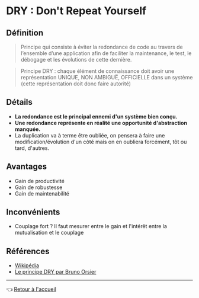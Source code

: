 # DRY : Don't Repeat Yourself

## Définition

> Principe qui consiste à éviter la redondance de code au travers de l’ensemble d’une application afin de faciliter la maintenance, le test, le débogage et les évolutions de cette dernière.

> Principe DRY : chaque élément de connaissance doit avoir une représentation UNIQUE, NON AMBIGUË, OFFICIELLE dans un système (cette représentation doit donc faire autorité)

## Détails

* **La redondance est le principal ennemi d'un système bien conçu.**
* **Une redondance représente en réalité une opportunité d'abstraction manquée.**
* La duplication va à terme être oubliée, on pensera à faire une modification/évolution d'un côté mais on en oubliera forcément, tôt ou tard, d'autres.

## Avantages

* Gain de productivité
* Gain de robustesse
* Gain de maintenabilité

## Inconvénients

* Couplage fort ? Il faut mesurer entre le gain et l'intérêt entre la mutualisation et le couplage

## Références

* [Wikipédia](https://fr.wikipedia.org/wiki/Ne_vous_r%C3%A9p%C3%A9tez_pas)
* [Le principe DRY par Bruno Orsier](https://bruno-orsier.developpez.com/principes/dry/)

---
:point_left: [Retour à l'accueil](README.md)
